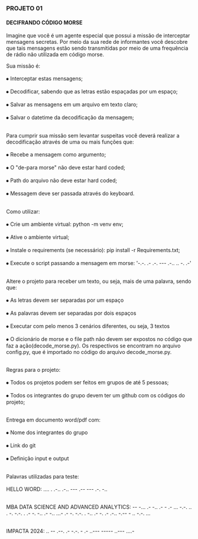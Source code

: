 ### PROJETO 01

#### DECIFRANDO CÓDIGO MORSE

Imagine que você é um agente especial que possui a missão de interceptar mensagens secretas. Por meio da sua rede de informantes você descobre que tais mensagens estão sendo transmitidas por meio de uma frequência de rádio não utilizada em código morse.

Sua missão é: <br></br>
⦁	Interceptar estas mensagens;<br></br>
⦁	Decodificar, sabendo que as letras estão espaçadas por um espaço;<br></br>
⦁	Salvar as mensagens em um arquivo em texto claro;<br></br>
⦁	Salvar o datetime da decodificação da mensagem;<br></br>

Para cumprir sua missão sem levantar suspeitas você deverá realizar a decodificação através de uma ou mais funções que:<br></br>
⦁	Recebe a mensagem como argumento;<br></br>
⦁	O "de-para morse" não deve estar hard coded;<br></br>
⦁	Path do arquivo não deve estar hard coded;<br></br>
⦁	Messagem deve ser passada através do keyboard.<br></br>

Como utilizar:<br></br>
⦁	Crie um ambiente virtual: python -m venv env;<br></br>
⦁	Ative o ambiente virtual;<br></br>
⦁	Instale o requirements (se necessário): pip install -r Requirements.txt;<br></br>
⦁	Execute o script passando a mensagem em morse: '-.-. .- .-. --- .-.. .. -. .-'<br></br>

Altere o projeto para receber um texto, ou seja, mais de uma palavra, sendo que:<br></br>
⦁	As letras devem ser separadas por um espaço<br></br>
⦁	As palavras devem ser separadas por dois espaços<br></br>
⦁	Executar com pelo menos 3 cenários diferentes, ou seja, 3 textos<br></br>
⦁	O dicionário de morse e o file path não devem ser expostos no código que faz a ação(decode_morse.py). Os respectivos se encontram no arquivo config.py, que é importado no código do arquivo decode_morse.py.<br></br>

Regras para o projeto:<br></br>
⦁	Todos os projetos podem ser feitos em grupos de até 5 pessoas;<br></br>
⦁	Todos os integrantes do grupo devem ter um github com os códigos do projeto;<br></br>

Entrega em documento word/pdf com:<br></br>
⦁	Nome dos integrantes do grupo<br></br>
⦁	Link do git<br></br>
⦁	Definição input e output<br></br>

Palavras utilizadas para teste: <br></br>
HELLO WORD: .... . .-.. .-.. ---  .-- --- .-. -..<br></br>

MBA DATA SCIENCE AND ADVANCED ANALYTICS: -- -... .-  -.. .- - .-  ... -.-. .. . -. -.-. .  .- -. -..  .- -.. ...- .- -. -.-. . -..  .- -. .- .-.. -.-- - .. -.-. ...<br></br>

IMPACTA 2024: .. -- .--. .- -.-. - .-  ..--- ----- ..--- ....-<br></br>
